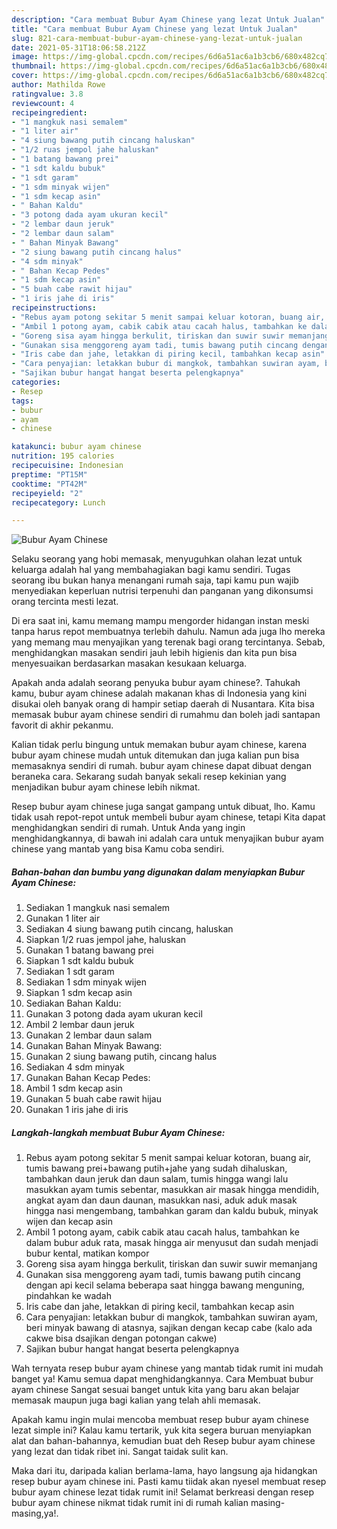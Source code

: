 ```yaml
---
description: "Cara membuat Bubur Ayam Chinese yang lezat Untuk Jualan"
title: "Cara membuat Bubur Ayam Chinese yang lezat Untuk Jualan"
slug: 821-cara-membuat-bubur-ayam-chinese-yang-lezat-untuk-jualan
date: 2021-05-31T18:06:58.212Z
image: https://img-global.cpcdn.com/recipes/6d6a51ac6a1b3cb6/680x482cq70/bubur-ayam-chinese-foto-resep-utama.jpg
thumbnail: https://img-global.cpcdn.com/recipes/6d6a51ac6a1b3cb6/680x482cq70/bubur-ayam-chinese-foto-resep-utama.jpg
cover: https://img-global.cpcdn.com/recipes/6d6a51ac6a1b3cb6/680x482cq70/bubur-ayam-chinese-foto-resep-utama.jpg
author: Mathilda Rowe
ratingvalue: 3.8
reviewcount: 4
recipeingredient:
- "1 mangkuk nasi semalem"
- "1 liter air"
- "4 siung bawang putih cincang haluskan"
- "1/2 ruas jempol jahe haluskan"
- "1 batang bawang prei"
- "1 sdt kaldu bubuk"
- "1 sdt garam"
- "1 sdm minyak wijen"
- "1 sdm kecap asin"
- " Bahan Kaldu"
- "3 potong dada ayam ukuran kecil"
- "2 lembar daun jeruk"
- "2 lembar daun salam"
- " Bahan Minyak Bawang"
- "2 siung bawang putih cincang halus"
- "4 sdm minyak"
- " Bahan Kecap Pedes"
- "1 sdm kecap asin"
- "5 buah cabe rawit hijau"
- "1 iris jahe di iris"
recipeinstructions:
- "Rebus ayam potong sekitar 5 menit sampai keluar kotoran, buang air, tumis bawang prei+bawang putih+jahe yang sudah dihaluskan, tambahkan daun jeruk dan daun salam, tumis hingga wangi lalu masukkan ayam tumis sebentar, masukkan air masak hingga mendidih, angkat ayam dan daun daunan, masukkan nasi, aduk aduk masak hingga nasi mengembang, tambahkan garam dan kaldu bubuk, minyak wijen dan kecap asin"
- "Ambil 1 potong ayam, cabik cabik atau cacah halus, tambahkan ke dalam bubur aduk rata, masak hingga air menyusut dan sudah menjadi bubur kental, matikan kompor"
- "Goreng sisa ayam hingga berkulit, tiriskan dan suwir suwir memanjang"
- "Gunakan sisa menggoreng ayam tadi, tumis bawang putih cincang dengan api kecil selama beberapa saat hingga bawang menguning, pindahkan ke wadah"
- "Iris cabe dan jahe, letakkan di piring kecil, tambahkan kecap asin"
- "Cara penyajian: letakkan bubur di mangkok, tambahkan suwiran ayam, beri minyak bawang di atasnya, sajikan dengan kecap cabe (kalo ada cakwe bisa dsajikan dengan potongan cakwe)"
- "Sajikan bubur hangat hangat beserta pelengkapnya"
categories:
- Resep
tags:
- bubur
- ayam
- chinese

katakunci: bubur ayam chinese 
nutrition: 195 calories
recipecuisine: Indonesian
preptime: "PT15M"
cooktime: "PT42M"
recipeyield: "2"
recipecategory: Lunch

---
```



![Bubur Ayam Chinese](https://img-global.cpcdn.com/recipes/6d6a51ac6a1b3cb6/680x482cq70/bubur-ayam-chinese-foto-resep-utama.jpg)

Selaku seorang yang hobi memasak, menyuguhkan olahan lezat untuk keluarga adalah hal yang membahagiakan bagi kamu sendiri. Tugas seorang ibu bukan hanya menangani rumah saja, tapi kamu pun wajib menyediakan keperluan nutrisi terpenuhi dan panganan yang dikonsumsi orang tercinta mesti lezat.

Di era  saat ini, kamu memang mampu mengorder hidangan instan meski tanpa harus repot membuatnya terlebih dahulu. Namun ada juga lho mereka yang memang mau menyajikan yang terenak bagi orang tercintanya. Sebab, menghidangkan masakan sendiri jauh lebih higienis dan kita pun bisa menyesuaikan berdasarkan masakan kesukaan keluarga. 



Apakah anda adalah seorang penyuka bubur ayam chinese?. Tahukah kamu, bubur ayam chinese adalah makanan khas di Indonesia yang kini disukai oleh banyak orang di hampir setiap daerah di Nusantara. Kita bisa memasak bubur ayam chinese sendiri di rumahmu dan boleh jadi santapan favorit di akhir pekanmu.

Kalian tidak perlu bingung untuk memakan bubur ayam chinese, karena bubur ayam chinese mudah untuk ditemukan dan juga kalian pun bisa memasaknya sendiri di rumah. bubur ayam chinese dapat dibuat dengan beraneka cara. Sekarang sudah banyak sekali resep kekinian yang menjadikan bubur ayam chinese lebih nikmat.

Resep bubur ayam chinese juga sangat gampang untuk dibuat, lho. Kamu tidak usah repot-repot untuk membeli bubur ayam chinese, tetapi Kita dapat menghidangkan sendiri di rumah. Untuk Anda yang ingin menghidangkannya, di bawah ini adalah cara untuk menyajikan bubur ayam chinese yang mantab yang bisa Kamu coba sendiri.

<!--inarticleads1-->

##### Bahan-bahan dan bumbu yang digunakan dalam menyiapkan Bubur Ayam Chinese:

1. Sediakan 1 mangkuk nasi semalem
1. Gunakan 1 liter air
1. Sediakan 4 siung bawang putih cincang, haluskan
1. Siapkan 1/2 ruas jempol jahe, haluskan
1. Gunakan 1 batang bawang prei
1. Siapkan 1 sdt kaldu bubuk
1. Sediakan 1 sdt garam
1. Sediakan 1 sdm minyak wijen
1. Siapkan 1 sdm kecap asin
1. Sediakan  Bahan Kaldu:
1. Gunakan 3 potong dada ayam ukuran kecil
1. Ambil 2 lembar daun jeruk
1. Gunakan 2 lembar daun salam
1. Gunakan  Bahan Minyak Bawang:
1. Gunakan 2 siung bawang putih, cincang halus
1. Sediakan 4 sdm minyak
1. Gunakan  Bahan Kecap Pedes:
1. Ambil 1 sdm kecap asin
1. Gunakan 5 buah cabe rawit hijau
1. Gunakan 1 iris jahe di iris




<!--inarticleads2-->

##### Langkah-langkah membuat Bubur Ayam Chinese:

1. Rebus ayam potong sekitar 5 menit sampai keluar kotoran, buang air, tumis bawang prei+bawang putih+jahe yang sudah dihaluskan, tambahkan daun jeruk dan daun salam, tumis hingga wangi lalu masukkan ayam tumis sebentar, masukkan air masak hingga mendidih, angkat ayam dan daun daunan, masukkan nasi, aduk aduk masak hingga nasi mengembang, tambahkan garam dan kaldu bubuk, minyak wijen dan kecap asin
1. Ambil 1 potong ayam, cabik cabik atau cacah halus, tambahkan ke dalam bubur aduk rata, masak hingga air menyusut dan sudah menjadi bubur kental, matikan kompor
1. Goreng sisa ayam hingga berkulit, tiriskan dan suwir suwir memanjang
1. Gunakan sisa menggoreng ayam tadi, tumis bawang putih cincang dengan api kecil selama beberapa saat hingga bawang menguning, pindahkan ke wadah
1. Iris cabe dan jahe, letakkan di piring kecil, tambahkan kecap asin
1. Cara penyajian: letakkan bubur di mangkok, tambahkan suwiran ayam, beri minyak bawang di atasnya, sajikan dengan kecap cabe (kalo ada cakwe bisa dsajikan dengan potongan cakwe)
1. Sajikan bubur hangat hangat beserta pelengkapnya




Wah ternyata resep bubur ayam chinese yang mantab tidak rumit ini mudah banget ya! Kamu semua dapat menghidangkannya. Cara Membuat bubur ayam chinese Sangat sesuai banget untuk kita yang baru akan belajar memasak maupun juga bagi kalian yang telah ahli memasak.

Apakah kamu ingin mulai mencoba membuat resep bubur ayam chinese lezat simple ini? Kalau kamu tertarik, yuk kita segera buruan menyiapkan alat dan bahan-bahannya, kemudian buat deh Resep bubur ayam chinese yang lezat dan tidak ribet ini. Sangat taidak sulit kan. 

Maka dari itu, daripada kalian berlama-lama, hayo langsung aja hidangkan resep bubur ayam chinese ini. Pasti kamu tiidak akan nyesel membuat resep bubur ayam chinese lezat tidak rumit ini! Selamat berkreasi dengan resep bubur ayam chinese nikmat tidak rumit ini di rumah kalian masing-masing,ya!.

